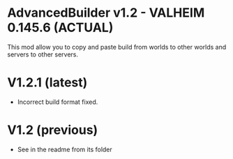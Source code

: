 # AdvancedBuilder v1.2 - VALHEIM 0.145.6 (ACTUAL)
This mod allow you to copy and paste build from worlds to other worlds and servers to other servers.

# V1.2.1 (latest)

* Incorrect build format fixed.

# V1.2 (previous)

* See in the readme from its folder
